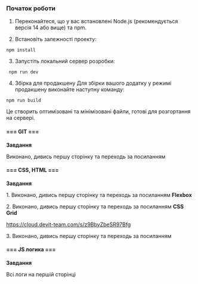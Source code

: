 ### Початок роботи

1. Переконайтеся, що у вас встановлені Node.js (рекомендується версія 14 або
   вище) та npm.

2. Встановіть залежності проекту:

```
npm install
```

3. Запустіть локальний сервер розробки:

```
 npm run dev
```

4. Збірка для продакшену Для збірки вашого додатку у режимі продакшену виконайте
   наступну команду:

```
npm run build
```

Це створить оптимізовані та мінімізовані файли, готові для розгортання на
сервері.

#### **=== GIT ===**

**Завдання**

Виконано, дивись першу сторінку та переходь за посиланням

#### **=== CSS, HTML ===**

**Завдання**

1\. Виконано, дивись першу сторінку та переходь за посиланням **Flexbox**

2\. Виконано, дивись першу сторінку та переходь за посиланням **CSS Grid**

<https://cloud.devit-team.com/s/z9BbyZbeSR97Bfg>

3\. Виконано, дивись першу сторінку та переходь за посиланням

#### **=== JS логика ===**

**Завдання**

Всі логи на першій сторінці
